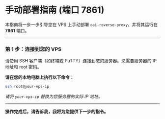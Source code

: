 # 手动部署指南 (端口 7861)

本指南将一步一步引导您在 VPS 上手动部署 `oai-reverse-proxy`，并将其运行在 **7861** 端口。

---

### **第 1 步：连接到您的 VPS**

请使用 SSH 客户端（如终端或 PuTTY）连接到您的服务器。您需要服务器的 IP 地址和 root 密码。

**请在您的本地电脑上执行以下命令：**
```bash
ssh root@your-vps-ip
```
*请将 `your-vps-ip` 替换为您服务器的实际 IP 地址。*

---

**操作完成后，请告诉我，我将为您提供下一步的指令。**
